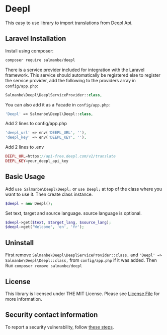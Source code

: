 Deepl
====
This easy to use library to import translations from Deepl Api.

Laravel Installation
-------
Install using composer:

```bash
composer require salmanbe/deepl
```

There is a service provider included for integration with the Laravel framework. This service should automatically be registered else to register the service provider, add the following to the providers array in `config/app.php`:

```php
Salmanbe\Deepl\DeeplServiceProvider::class,
```
You can also add it as a Facade in `config/app.php`:
```php
'Deepl' => Salmanbe\Deepl\Deepl::class,
```
Add 2 lines to config/app.php
```php
'deepl_url' => env('DEEPL_URL', ''),
'deepl_key' => env('DEEPL_KEY', ''),
```

Add 2 lines to .env
```php
DEEPL_URL=https://api-free.deepl.com/v2/translate
DEEPL_KEY=your_deepl_api_key
```

Basic Usage
-----

Add `use Salmanbe\Deepl\Deepl;` or `use Deepl;` at top of the class where you want to use it. Then create class instance.

```php
$deepl = new Deepl();
```
Set text, target and source language. source language is optional.
```php
$deepl->get($text, $target_lang, $source_lang);
$deepl->get('Welcome', 'en', 'fr');
```

Uninstall
-----
First remove `Salmanbe\Deepl\DeeplServiceProvider::class,` and 
`'Deepl' => Salmanbe\Deepl\Deepl::class,` from `config/app.php` if it was added.
Then Run `composer remove salmanbe/deepl` 

## License

This library is licensed under THE MIT License. Please see [License File](https://github.com/salmanbe/deepl/blob/master/LICENSE) for more information.

## Security contact information

To report a security vulnerability, follow [these steps](https://tidelift.com/security).
